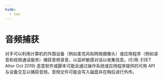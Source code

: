 ```yaml
---
hide:
  - toc
---
```


# 音频捕获

对手可以利用计算机的外围设备（例如麦克风和网络摄像头）或应用程序（例如语音和视频通话服务）捕获音频录音，以监听敏感对话以收集信息。(引用: ESET Attor Oct 2019)  恶意软件或脚本可能会通过操作系统或应用程序提供的可用 API 与设备交互以捕获音频。音频文件可能会写入磁盘并在稍后进行外传。
